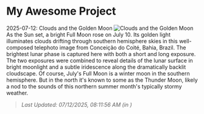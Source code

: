 # My Awesome Project

<!-- APOD Start -->
2025-07-12: Clouds and the Golden Moon
![Clouds and the Golden Moon](https://apod.nasa.gov/apod/image/2507/LUA_JULHO_25_1024.jpg)
As the Sun set, a bright Full Moon rose on July 10. Its golden light illuminates clouds drifting through southern hemisphere skies in this well-composed telephoto image from Conceição do Coité, Bahia, Brazil. The brightest lunar phase is captured here with both a short and long exposure. The two exposures were combined to reveal details of the lunar surface in bright moonlight and a subtle iridescence along the dramatically backlit cloudscape. Of course, July's Full Moon is a winter moon in the southern hemisphere.  But in the north it's known to some as the Thunder Moon, likely a nod to the sounds of this northern summer month's typically stormy weather.
> _Last Updated: 07/12/2025, 08:11:56 AM (in )_
<!-- APOD End -->

